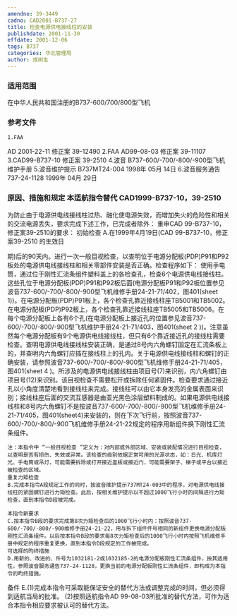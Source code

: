 ```yaml
---
amendno: 39-3449
cadno: CAD2001-B737-27
title: 检查电源供电接线柱的安装
publishdate: 2001-11-30
effdate: 2001-12-06
tags: B737
categories: 华北管理局
author: 成树生
---
```


### 适用范围 
在中华人民共和国注册的B737-600/700/800型飞机

### 参考文件
    1.FAA 
AD 2001-22-11 修正案 39-12490
    2.FAA 
AD99-08-03 修正案 39-11107
    3.CAD99-B737-10 修正案 39-2510 
    4.波音 
B737-600/-700/-800/-900型飞机维护手册
    5.波音维护提示 B737MT24-004  1998年 05月 14日
    6.波音服务通告 737-24-1128  1999年 04月 29日


### 原因、措施和规定 本适航指令替代 CAD1999-B737-10，39-2510
为防止由于电源供电线接线柱过热、融化使电源失效，而增加失火的危险性和相关的交流电源丢失，要求完成下述工作，已完成者除外： 
    重申CAD 99-B737-10，修正案39-2510的要求：     初始检查 
A.在1999年4月19日(CAD 99-B737-10，修正案39-2510 的生效日
  
期)后的90天内。进行一次一般目视检查，以查明位于电源分配板(PDP)P91和P92板处的电源供电线接线柱和相关零部件安装是否正确。检查程序如下： 
    使用手电筒，通过位于刚性汇流条组件塑料盖上的各检查孔，检查6个电源供电线接线柱。这些孔位于电源分配板(PDP)P91和P92板后面(电源分配板P91和P92板位置参见波音737-600/-700/-800/-900型飞机维修手册24-21-71/402，图401(sheet 1))。在电源分配板(PDP)P91板上，各个检查孔靠近接线柱座TB5001和TB5002。在电源分配板(PDP)P92板上，各个检查孔靠近接线柱座TB5005和TB5006。在每个电源分配板上各有6个孔(在电源分配板上接近孔的位置参见波音737-600/-700/-800/-900型飞机维护手册24-21-71/403，图401(sheet
2
))。注意虽然每个电源分配板有9个电源供电线接线柱，但只有6个靠近接近孔的接线柱需要检查。查明电源供电线接线柱安装正确，是通过8号内六角螺钉固定在汇流条板上的，并查明内六角螺钉应插在接线柱上的孔内。关于电源供电线接线柱和螺钉的正确安装，请参照波音737-600/-700/-800/-900型飞机维修手册24-21-71/405，图401(sheet
4
)。所涉及的电源供电线接线柱由项目号(7)来识别，内六角螺钉由项目号(12)来识别。该目视检查不需要松开或拆除任何紧固件。检查要求通过接近孔以小角度清楚地看到接线柱来完成。接线柱可以由它本身发亮的金属表面来识别；接线柱座后面的交流互感器是由亚光黑色涂层塑料制成的。如果电源供电线接线柱和8号内六角螺钉不是按波音737-600/-700/-800/-900型飞机维修手册24-21-71/405，图401(sheet4)来安装的，则在下次飞行前，按照波音737-600/-700/-800/-900飞机维修手册24-21-22规定的程序用新组件换下刚性汇流条组件。 

    注：本指令中 “一般目视检查 ”定义为：对内部或外部区域、安装或装配情况进行目视检查，以查明是否有损伤、失效或异常。该检查的级别依据正常可用的光源状态，如：日光、机库灯光、手电筒或吊灯，可能需要拆除或打开接近盖板或接近门，可能需要架子、梯子或平台以接近被检查的区域。 
    重复力矩检查 
    B.完成本指令A段规定工作的同时，按波音维护提示737MT24-003中的程序，对电源供电线接线柱的紧固螺钉进行力矩检查。此后，按相关维护提示以不超过1000飞行小时的间隔进行力矩检查，直到本指令D段被完成。 
  
    本指令新要求 
    C.按本指令B段的要求完成第8次力矩检查后的1000飞行小时内：按照波音737-600/-700/-800/-900维修手册24-21-22，用与拆下组件件号相同的新组件更换电源分配板刚性汇流条组件。以后按本指令B段的要求每8次力矩检查后的1000飞行小时内按照飞机维修手册中规定的程序重复更换，直到本指令D段规定的工作被完成。 
    可选择的昀终措施 
    D.用新的、改进的、件号为1032181-2或1032185-2的电源分配板刚性汇流条组件，按其适用性，参照波音服务通告737-24-1128，更换当前的电源分配板刚性汇流条组件，即构成为本指令的昀终措施。 
备件     E.(1)完成本指令可采取能保证安全的替代方法或调整完成的时间，但必须得到适航当局的批准。 
      (2)按照适航指令AD 99-08-03所批准的替代方法，可作为适合本指令相应要求被认可的替代方法。


